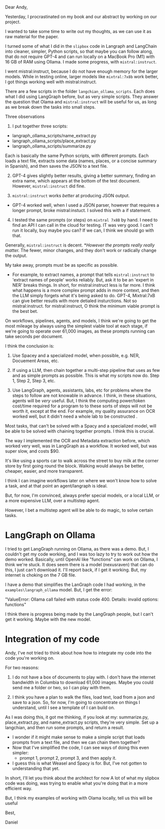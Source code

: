 Dear Andy,

Yesterday, I procrastinated on my book and our abstract by working on our project.

I wanted to take some time to write out my thoughts, as we can use it as raw material for the paper. 

I turned some of what I did in the `slipbox` code in Langraph and LangChain into cleaner, simpler, Python scripts, so that maybe you can follow along, that do not require GPT-4 and can run locally on a MacBook Pro (M1) with 16 GB of RAM using Ollama. I made some progress, with `mistral:instruct`. 

I went mistral:instruct, because I do not have enough memory for the larger models. While in testing online, larger models like `mixtral:7x8b` work better, I got things working well with mistral:instruct.

There are a few scripts in the folder `langchian_ollama_scripts`. Each does what I did using LangGraph before, but as very simple scripts. They answer the question that Olama and `mistral:instruct` will be useful for us, as long as we break down the tasks into small steps.

Three observations

1. I put together three scripts:

- langraph_ollama_scripts/name_extract.py
- langraph_ollama_scripts/place_extract.py
- langraph_ollama_scripts/summarize.py

Each is basically the same Python scripts, with different prompts. Each loads a text file, extracts some data (names, places, or a concise summary in Spanish), and then saves the JSON to a text file.

2. GPT-4 gives slightly better results, giving a better summary, finding an extra name,  which appears at the bottom of the test document. However, `mistral:instruct` did fine.

3. `mistral:instruct` works *better* at producing JSON output. 
  - GPT-4 worked well, when I used a JSON parser, however that requires a longer prompt, broke mistral:instuct. I solved this with a if statement.

4. I tested the same prompts (or steps) on `mixtral 7x8B` by hand. I need to find an API I can call in the cloud for testing. IT was very good. I can't run it locally, buy maybe you can? If we can, I think we should go with that.

Generally, `mistral:instruct` is decent. **However the prompts really really matter.* The fewer, minor changes, and they don't work or radically change the output. 

My take away, prompts must be as specific as possible.
  - For example, to extract names, a prompt that tells `mistral:instruct` to 'extract names of people' works reliably. But, ask it to be an 'expert in NER' breaks things. In short, for mistral:instruct less is far more. I think what happens is a more complex prompt adds in more context, and then the LLM simply forgets what it's being asked to do. GPT-4, Mixtral:7xB can give better resutls with more detialed insturctions. Not so mistral:instruct. for mistral:instruct, O think the minimum viable prompt is the best bet. 

On workflows, pipelines, agents, and models, I think we're going to get the most mileage by always using the simplest viable tool at each stage, if we're going to operate over 61,000 images, as these prompts running can take seconds per document.

I think the conclusion is:

1. Use Spacey and a specialized model, when possible, e.g. NER, Docuement Areas, etc.

2. If using a LLM, then chain together a multi-step pipeline that uses as few and as simple prompts as possible. This is what my scripts now do. Step 1, Step 2, Step 3, etc.

3. Use LangGraph, agents, assistants, labs, etc for problems where the steps to follow are not knowable in advance. I think, in these situations, agents will be *very* useful. But, I think the computing power/token cost/time required for a program to to these sorts of steps will not be worth it, except at the end. For example, my quality assurance on OCR worked well, but it didn't need a whole lab to be constructed .

Most tasks, that can't be solved with a Spacy and a specialized model, will be able to be solved with chaining together prompts. I think this is crucial.

The way I implemented the OCR and Metadata extraction before, which worked very well, was in LangGraph as a workflow. It worked well, but was super slow, and costs $90.

It's like using a sports car to walk across the street to buy milk at the corner store by first going round the block. Walking would always be better, cheaper, easier, and more transparent.

I think I can imagine workflows later on where we won't know how to solve a task, and at that point an agent/langraph is ideal.

But, for now, I'm convinced, always prefer special models, or a local LLM, or a more expensive LLM, over a multistep agent. 

However, I bet a multistep agent will be able to do magic, to solve certain tasks. 

# LangGraph on Ollama

I tried to get LangGraph running on Ollama, as there was a demo. But, I couldn't get my code working, and I was too lazy to try to work out how the demo worked. Basically, until OpenAI like "functions" can work on Ollama, I think we're stuck. It does seem there is a model (nexusraven) that can do this, I just can't download it. I'll report back, if I get it working. But, my internet is choking on the 7 GB file. 

I have a demo that simplifies the LanGraph code I had working, in the `examples\langraph_ollama` model. But, I get the error: 

"ValueError: Ollama call failed with status code 400. Details: invalid options: functions"

I think there is progress being made by the LangGraph people, but I can't get it working. Maybe with the new model.

# Integration of my code

Andy, I've not tried to think about how how to integrate my code into the code you're working on. 

For two reasons:

1. I do not have a box of documents to play with. I don't have the internet bandwidth in Columbia to download 61,000 images. Maybe you could send me a folder or two, so I can play with them.

2. I think you have a plan to walk the files, load text, load from a json and save to a json. So, for now, I'm going to concentrate on things I understand, until I see a template of I can build on.
 
As I was doing this, it got me thinking, if you look at my: summarize.py, place_extract.py, and name_extract.py scripts, they're very simple. Set up a langchian, and then run some prompts, and return a result. 
  - I wonder if it might make sense to make a simple script that loads prompts from a text file, and then we can chain them together?
  - Now that I've simplified the code, I can see ways of doing this even simpler: 
    - prompt 1, prompt 2, prompt 3, and then apply it.
  - I guess this is what Weasel and Spacy is for. But, I've not gotten to understanding that yet.

In short, I'll let you think about the architect for now A lot of what my slipbox code was doing, was trying to enable what you're doing that in a more efficient way.

But, I think my examples of working with Olama locally, tell us this will be useful

Best,

Daniel